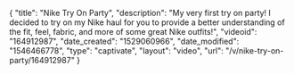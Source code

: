 {
    "title": "Nike Try On Party",
    "description": "My very first try on party!  I decided to try on my Nike haul for you to provide a better understanding of the fit, feel, fabric, and more of some great Nike outfits!",
    "videoid": "164912987",
    "date_created": "1529060966",
    "date_modified": "1546466778",
    "type": "captivate",
    "layout": "video",
    "url": "\/v\/nike-try-on-party\/164912987"
}
